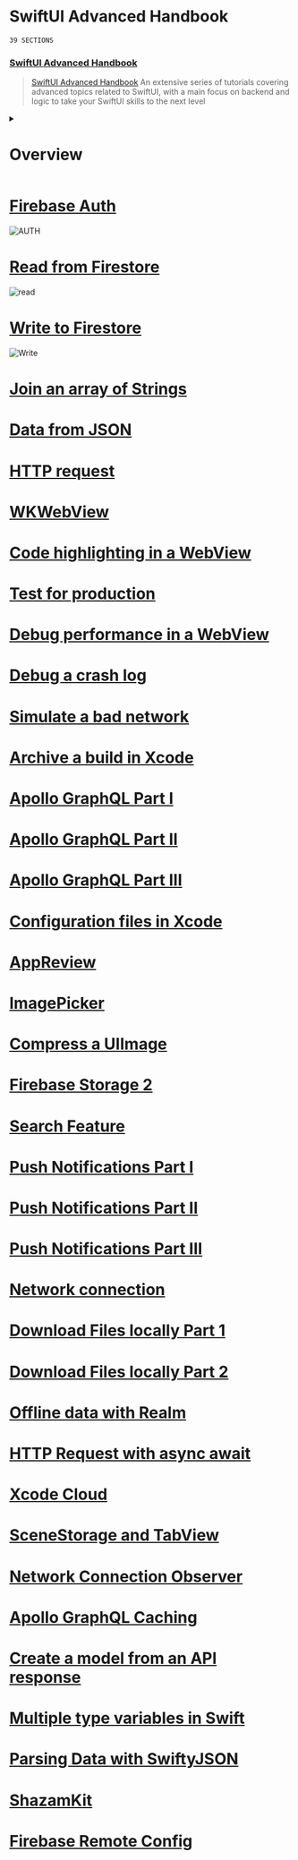 # SwiftUI Advanced Handbook
`39 SECTIONS`
### [SwiftUI Advanced Handbook](https://designcode.io/swiftui-advanced-handbook)
> [SwiftUI Advanced Handbook](https://designcode.io/swiftui-advanced-handbook) An extensive series of tutorials covering advanced topics related to SwiftUI, with a main focus on backend and logic to take your SwiftUI skills to the next level

<details><summary><h1>Overview</h1></summary>
 
- [x] [1. Firebase Auth](#1)
- [x] [2. Read from Firestore](#2)
- [x] [3. Write to Firestore](#3)
- [ ] [4. Join an array of Strings](#4)
- [ ] [5. Data from JSON](#5)
- [ ] [6. HTTP request](#6)
- [ ] [7. WKWebView](#7)
- [ ] [8. Code highlighting in a WebView](#8)
- [ ] [9. Test for production](#9)
- [ ] [10. Debug performance in a WebView](#10)
- [ ] [11. Debug a crash log](#11)
- [ ] [12. Simulate a bad network](#12)
- [ ] [13. Archive a build in Xcode](#13)
- [ ] [14. Apollo GraphQL Part I](#14)
- [ ] [15. Apollo GraphQL Part II](#15)
- [ ] [16. Apollo GraphQL Part III](#16)
- [ ] [17. Configuration files in Xcode](#17)
- [ ] [18. AppReview](#18)
- [ ] [19. ImagePicker](#19)
- [ ] [20. Compress a UIImage](#20)
- [ ] [21. Firebase Storage 2](#21)
- [ ] [22. Search Feature](#22)
- [ ] [23. Push Notifications Part I](#23)
- [ ] [24. Push Notifications Part II](#24)
- [ ] [25. Push Notifications Part III](#25)
- [ ] [26. Network connection](#26)
- [ ] [27. Download Files locally Part 1](#27)
- [ ] [28. Download Files locally Part 2](#28)
- [ ] [29. Offline data with Realm](#29)
- [ ] [30. HTTP Request with async await](#30)
- [ ] [31. Xcode Cloud](#31)
- [ ] [32. SceneStorage and TabView](#32)
- [ ] [33. Network Connection Observer](#33)
- [ ] [34. Apollo GraphQL Caching](#34)
- [ ] [35. Create a model from an API response](#35)
- [ ] [36. Multiple type variables in Swift](#36)
- [ ] [37. Parsing Data with SwiftyJSON](#37)
- [ ] [38. ShazamKit](#38)
- [ ] [39. Firebase Remote Config](#39)


 

</details>

<a name="1"></a>
# [Firebase Auth](https://github.com/mrgsdev/DesignCode/tree/main/SwiftUI/002.%20SwiftUI%20Advanced%20Handbook/01.%20Firebase%20Auth)
![AUTH](https://github.com/user-attachments/assets/a1954702-d2c5-407c-a30a-cd373d9e1792)
##
<a name="2"></a>
# [Read from Firestore](https://github.com/mrgsdev/DesignCode/tree/main/SwiftUI/002.%20SwiftUI%20Advanced%20Handbook/02.%20Read%20from%20Firestore)
![read](https://github.com/user-attachments/assets/e866a710-2fad-47ef-9fea-522044885aa5)
##
<a name="3"></a>
# [Write to Firestore](https://github.com/mrgsdev/DesignCode/tree/main/SwiftUI/002.%20SwiftUI%20Advanced%20Handbook/03.%20Write%20to%20Firestore)
![Write](https://github.com/user-attachments/assets/c86a987b-2818-4499-9081-662478396088)
##
<a name="4"></a>
# [Join an array of Strings](https://github.com/mrgsdev/DesignCode/tree/main/SwiftUI/002.%20SwiftUI%20Advanced%20Handbook/04.%20Join%20an%20array%20of%20Strings)
##
<a name="5"></a>
# [Data from JSON](https://github.com/mrgsdev/DesignCode/tree/main/SwiftUI/002.%20SwiftUI%20Advanced%20Handbook/05.%20Data%20from%20JSON)
##
<a name="6"></a>
# [HTTP request](https://github.com/mrgsdev/DesignCode/tree/main/SwiftUI/002.%20SwiftUI%20Advanced%20Handbook/06.%20HTTP%20request)
##
<a name="7"></a>
# [WKWebView](https://github.com/mrgsdev/DesignCode/tree/main/SwiftUI/002.%20SwiftUI%20Advanced%20Handbook/07.%20WKWebView)
##
<a name="8"></a>
# [Code highlighting in a WebView](https://github.com/mrgsdev/DesignCode/tree/main/SwiftUI/002.%20SwiftUI%20Advanced%20Handbook/08.%20Code%20highlighting%20in%20a%20WebView)
##
<a name="9"></a>
# [Test for production](https://github.com/mrgsdev/DesignCode/tree/main/SwiftUI/002.%20SwiftUI%20Advanced%20Handbook/09.%20Test%20for%20production)
##
<a name="10"></a>
# [Debug performance in a WebView](https://github.com/mrgsdev/DesignCode/tree/main/SwiftUI/002.%20SwiftUI%20Advanced%20Handbook/10.%20Debug%20performance%20in%20a%20WebView)
##
<a name="11"></a>
# [Debug a crash log](https://github.com/mrgsdev/DesignCode/tree/main/SwiftUI/002.%20SwiftUI%20Advanced%20Handbook/11.%20Debug%20a%20crash%20log)
##
<a name="12"></a>
# [Simulate a bad network](https://github.com/mrgsdev/DesignCode/tree/main/SwiftUI/002.%20SwiftUI%20Advanced%20Handbook/12.%20Simulate%20a%20bad%20network)
##
<a name="13"></a>
# [Archive a build in Xcode](https://github.com/mrgsdev/DesignCode/tree/main/SwiftUI/002.%20SwiftUI%20Advanced%20Handbook/13.%20Archive%20a%20build%20in%20Xcode)
##
<a name="14"></a>
# [Apollo GraphQL Part I](https://github.com/mrgsdev/DesignCode/tree/main/SwiftUI/002.%20SwiftUI%20Advanced%20Handbook/14.%20Apollo%20GraphQL%20Part%20I)
##
<a name="15"></a>
# [Apollo GraphQL Part II](https://github.com/mrgsdev/DesignCode/tree/main/SwiftUI/002.%20SwiftUI%20Advanced%20Handbook/15.%20Apollo%20GraphQL%20Part%20II)
##
<a name="16"></a>
# [Apollo GraphQL Part III](https://github.com/mrgsdev/DesignCode/tree/main/SwiftUI/002.%20SwiftUI%20Advanced%20Handbook/16.%20Apollo%20GraphQL%20Part%20III)
##
<a name="17"></a>
# [Configuration files in Xcode](https://github.com/mrgsdev/DesignCode/tree/main/SwiftUI/002.%20SwiftUI%20Advanced%20Handbook/17.%20Configuration%20files%20in%20Xcode)
##
<a name="18"></a>
# [AppReview](https://github.com/mrgsdev/DesignCode/tree/main/SwiftUI/002.%20SwiftUI%20Advanced%20Handbook/18.%20AppReview)
##
<a name="19"></a>
# [ImagePicker](https://github.com/mrgsdev/DesignCode/tree/main/SwiftUI/002.%20SwiftUI%20Advanced%20Handbook/19.%20ImagePicker)
##
<a name="20"></a>
# [Compress a UIImage](https://github.com/mrgsdev/DesignCode/tree/main/SwiftUI/002.%20SwiftUI%20Advanced%20Handbook/20.%20Compress%20a%20UIImage)
##
<a name="21"></a>
# [Firebase Storage 2](https://github.com/mrgsdev/DesignCode/tree/main/SwiftUI/002.%20SwiftUI%20Advanced%20Handbook/21.%20Firebase%20Storage%202)
##
<a name="22"></a>
# [Search Feature](https://github.com/mrgsdev/DesignCode/tree/main/SwiftUI/002.%20SwiftUI%20Advanced%20Handbook/22.%20Search%20Feature)
##
<a name="23"></a>
# [Push Notifications Part I](https://github.com/mrgsdev/DesignCode/tree/main/SwiftUI/002.%20SwiftUI%20Advanced%20Handbook/23.%20Push%20Notifications%20Part%20I)
##
<a name="24"></a>
# [Push Notifications Part II](https://github.com/mrgsdev/DesignCode/tree/main/SwiftUI/002.%20SwiftUI%20Advanced%20Handbook/24.%20Push%20Notifications%20Part%20II)
##
<a name="25"></a>
# [Push Notifications Part III](https://github.com/mrgsdev/DesignCode/tree/main/SwiftUI/002.%20SwiftUI%20Advanced%20Handbook/25.%20Push%20Notifications%20Part%20III)
##
<a name="26"></a>
# [Network connection](https://github.com/mrgsdev/DesignCode/tree/main/SwiftUI/002.%20SwiftUI%20Advanced%20Handbook/26.%20Network%20connection)
##
<a name="27"></a>
# [Download Files locally Part 1](https://github.com/mrgsdev/DesignCode/tree/main/SwiftUI/002.%20SwiftUI%20Advanced%20Handbook/27.%20Download%20Files%20locally%20Part%201)
##
<a name="28"></a>
# [Download Files locally Part 2](https://github.com/mrgsdev/DesignCode/tree/main/SwiftUI/002.%20SwiftUI%20Advanced%20Handbook/28.%20Download%20Files%20locally%20Part%202)
##
<a name="29"></a>
# [Offline data with Realm](https://github.com/mrgsdev/DesignCode/tree/main/SwiftUI/002.%20SwiftUI%20Advanced%20Handbook/29.%20Offline%20data%20with%20Realm)
##
<a name="30"></a>
# [HTTP Request with async await](https://github.com/mrgsdev/DesignCode/tree/main/SwiftUI/002.%20SwiftUI%20Advanced%20Handbook/30.%20HTTP%20Request%20with%20async%20await)
##
<a name="31"></a>
# [Xcode Cloud](https://github.com/mrgsdev/DesignCode/tree/main/SwiftUI/002.%20SwiftUI%20Advanced%20Handbook/31.%20Xcode%20Cloud)
##
<a name="32"></a>
# [SceneStorage and TabView](https://github.com/mrgsdev/DesignCode/tree/main/SwiftUI/002.%20SwiftUI%20Advanced%20Handbook/32.%20SceneStorage%20and%20TabView)
##
<a name="33"></a>
# [Network Connection Observer](https://github.com/mrgsdev/DesignCode/tree/main/SwiftUI/002.%20SwiftUI%20Advanced%20Handbook/33.%20Network%20Connection%20Observer)
##
<a name="34"></a>
# [Apollo GraphQL Caching](https://github.com/mrgsdev/DesignCode/tree/main/SwiftUI/002.%20SwiftUI%20Advanced%20Handbook/34.%20Apollo%20GraphQL%20Caching)
##
<a name="35"></a>
# [Create a model from an API response](https://github.com/mrgsdev/DesignCode/tree/main/SwiftUI/002.%20SwiftUI%20Advanced%20Handbook/35.%20Create%20a%20model%20from%20an%20API%20response)
##
<a name="36"></a>
# [Multiple type variables in Swift](https://github.com/mrgsdev/DesignCode/tree/main/SwiftUI/002.%20SwiftUI%20Advanced%20Handbook/36.%20Multiple%20type%20variables%20in%20Swift)
##
<a name="37"></a>
# [Parsing Data with SwiftyJSON](https://github.com/mrgsdev/DesignCode/tree/main/SwiftUI/002.%20SwiftUI%20Advanced%20Handbook/37.%20Parsing%20Data%20with%20SwiftyJSON)
##
<a name="38"></a>
# [ShazamKit](https://github.com/mrgsdev/DesignCode/tree/main/SwiftUI/002.%20SwiftUI%20Advanced%20Handbook/38.%20ShazamKit)
##
<a name="39"></a>
# [Firebase Remote Config](https://github.com/mrgsdev/DesignCode/tree/main/SwiftUI/002.%20SwiftUI%20Advanced%20Handbook/39.%20Firebase%20Remote%20Config)
##
